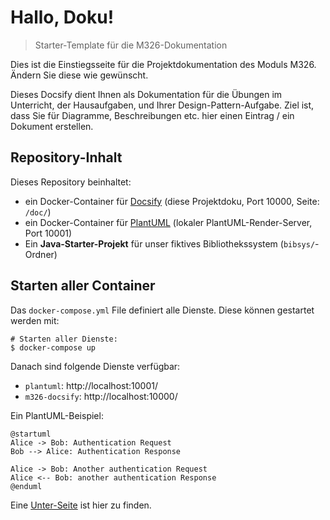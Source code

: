 # Hallo, Doku!

> Starter-Template für die M326-Dokumentation

Dies ist die Einstiegsseite für die Projektdokumentation des Moduls M326. Ändern Sie diese wie gewünscht.

Dieses Docsify dient Ihnen als Dokumentation für die Übungen im Unterricht, der Hausaufgaben, und Ihrer Design-Pattern-Aufgabe.
Ziel ist, dass Sie für Diagramme, Beschreibungen etc. hier einen Eintrag / ein Dokument erstellen.

Repository-Inhalt
-----------------------

Dieses Repository beinhaltet:

* ein Docker-Container für [Docsify](https://docsify.js.org/) (diese Projektdoku, Port 10000, Seite: `/doc/`)
* ein Docker-Container für [PlantUML](https://plantuml.com/) (lokaler PlantUML-Render-Server, Port 10001)
* Ein **Java-Starter-Projekt** für unser fiktives Bibliothekssystem (`bibsys/`-Ordner)

Starten aller Container
------------------------

Das `docker-compose.yml` File definiert alle Dienste. Diese können gestartet werden mit:

```
# Starten aller Dienste:
$ docker-compose up
```

Danach sind folgende Dienste verfügbar:

* `plantuml`: http://localhost:10001/
* `m326-docsify`: http://localhost:10000/

Ein PlantUML-Beispiel:

```plantuml
@startuml
Alice -> Bob: Authentication Request
Bob --> Alice: Authentication Response

Alice -> Bob: Another authentication Request
Alice <-- Bob: another authentication Response
@enduml
```

Eine [Unter-Seite](sub/) ist hier zu finden.
